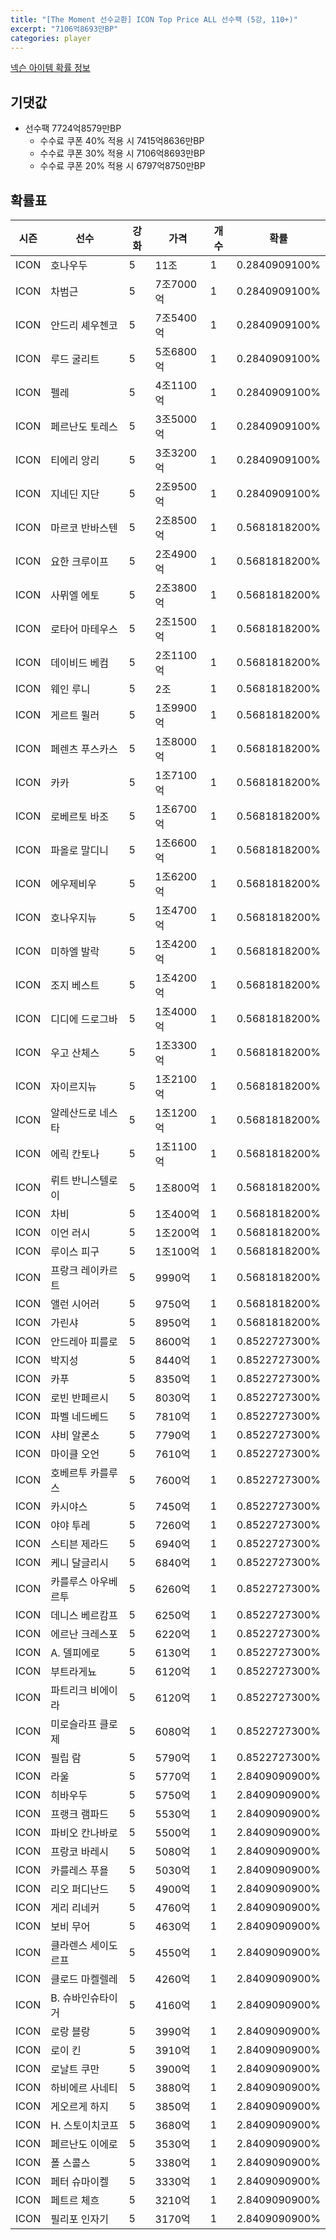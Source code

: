 ```yaml
---
title: "[The Moment 선수교환] ICON Top Price ALL 선수팩 (5강, 110+)"
excerpt: "7106억8693만BP"
categories: player
---
```

[넥슨 아이템 확률 정보](http://iteminfo.nexon.com/probability/fo4?sn=6721)

## 기댓값
- 선수팩 7724억8579만BP
  - 수수료 쿠폰 40% 적용 시 7415억8636만BP
  - 수수료 쿠폰 30% 적용 시 7106억8693만BP
  - 수수료 쿠폰 20% 적용 시 6797억8750만BP


## 확률표

|시즌|선수|강화|가격|개수|확률|
|---|---|---|---|---|---|
|ICON|호나우두|5|11조|1|0.2840909100%|
|ICON|차범근|5|7조7000억|1|0.2840909100%|
|ICON|안드리 셰우첸코|5|7조5400억|1|0.2840909100%|
|ICON|루드 굴리트|5|5조6800억|1|0.2840909100%|
|ICON|펠레|5|4조1100억|1|0.2840909100%|
|ICON|페르난도 토레스|5|3조5000억|1|0.2840909100%|
|ICON|티에리 앙리|5|3조3200억|1|0.2840909100%|
|ICON|지네딘 지단|5|2조9500억|1|0.2840909100%|
|ICON|마르코 반바스텐|5|2조8500억|1|0.5681818200%|
|ICON|요한 크루이프|5|2조4900억|1|0.5681818200%|
|ICON|사뮈엘 에토|5|2조3800억|1|0.5681818200%|
|ICON|로타어 마테우스|5|2조1500억|1|0.5681818200%|
|ICON|데이비드 베컴|5|2조1100억|1|0.5681818200%|
|ICON|웨인 루니|5|2조|1|0.5681818200%|
|ICON|게르트 뮐러|5|1조9900억|1|0.5681818200%|
|ICON|페렌츠 푸스카스|5|1조8000억|1|0.5681818200%|
|ICON|카카|5|1조7100억|1|0.5681818200%|
|ICON|로베르토 바조|5|1조6700억|1|0.5681818200%|
|ICON|파올로 말디니|5|1조6600억|1|0.5681818200%|
|ICON|에우제비우|5|1조6200억|1|0.5681818200%|
|ICON|호나우지뉴|5|1조4700억|1|0.5681818200%|
|ICON|미하엘 발락|5|1조4200억|1|0.5681818200%|
|ICON|조지 베스트|5|1조4200억|1|0.5681818200%|
|ICON|디디에 드로그바|5|1조4000억|1|0.5681818200%|
|ICON|우고 산체스|5|1조3300억|1|0.5681818200%|
|ICON|자이르지뉴|5|1조2100억|1|0.5681818200%|
|ICON|알레산드로 네스타|5|1조1200억|1|0.5681818200%|
|ICON|에릭 칸토나|5|1조1100억|1|0.5681818200%|
|ICON|뤼트 반니스텔로이|5|1조800억|1|0.5681818200%|
|ICON|차비|5|1조400억|1|0.5681818200%|
|ICON|이언 러시|5|1조200억|1|0.5681818200%|
|ICON|루이스 피구|5|1조100억|1|0.5681818200%|
|ICON|프랑크 레이카르트|5|9990억|1|0.5681818200%|
|ICON|앨런 시어러|5|9750억|1|0.5681818200%|
|ICON|가린샤|5|8950억|1|0.5681818200%|
|ICON|안드레아 피를로|5|8600억|1|0.8522727300%|
|ICON|박지성|5|8440억|1|0.8522727300%|
|ICON|카푸|5|8350억|1|0.8522727300%|
|ICON|로빈 반페르시|5|8030억|1|0.8522727300%|
|ICON|파벨 네드베드|5|7810억|1|0.8522727300%|
|ICON|샤비 알론소|5|7790억|1|0.8522727300%|
|ICON|마이클 오언|5|7610억|1|0.8522727300%|
|ICON|호베르투 카를루스|5|7600억|1|0.8522727300%|
|ICON|카시야스|5|7450억|1|0.8522727300%|
|ICON|야야 투레|5|7260억|1|0.8522727300%|
|ICON|스티븐 제라드|5|6940억|1|0.8522727300%|
|ICON|케니 달글리시|5|6840억|1|0.8522727300%|
|ICON|카를루스 아우베르투|5|6260억|1|0.8522727300%|
|ICON|데니스 베르캄프|5|6250억|1|0.8522727300%|
|ICON|에르난 크레스포|5|6220억|1|0.8522727300%|
|ICON|A. 델피에로|5|6130억|1|0.8522727300%|
|ICON|부트라게뇨|5|6120억|1|0.8522727300%|
|ICON|파트리크 비에이라|5|6120억|1|0.8522727300%|
|ICON|미로슬라프 클로제|5|6080억|1|0.8522727300%|
|ICON|필립 람|5|5790억|1|0.8522727300%|
|ICON|라울|5|5770억|1|2.8409090900%|
|ICON|히바우두|5|5750억|1|2.8409090900%|
|ICON|프랭크 램파드|5|5530억|1|2.8409090900%|
|ICON|파비오 칸나바로|5|5500억|1|2.8409090900%|
|ICON|프랑코 바레시|5|5080억|1|2.8409090900%|
|ICON|카를레스 푸욜|5|5030억|1|2.8409090900%|
|ICON|리오 퍼디난드|5|4900억|1|2.8409090900%|
|ICON|게리 리네커|5|4760억|1|2.8409090900%|
|ICON|보비 무어|5|4630억|1|2.8409090900%|
|ICON|클라렌스 세이도르프|5|4550억|1|2.8409090900%|
|ICON|클로드 마켈렐레|5|4260억|1|2.8409090900%|
|ICON|B. 슈바인슈타이거|5|4160억|1|2.8409090900%|
|ICON|로랑 블랑|5|3990억|1|2.8409090900%|
|ICON|로이 킨|5|3910억|1|2.8409090900%|
|ICON|로날트 쿠만|5|3900억|1|2.8409090900%|
|ICON|하비에르 사네티|5|3880억|1|2.8409090900%|
|ICON|게오르게 하지|5|3850억|1|2.8409090900%|
|ICON|H. 스토이치코프|5|3680억|1|2.8409090900%|
|ICON|페르난도 이에로|5|3530억|1|2.8409090900%|
|ICON|폴 스콜스|5|3380억|1|2.8409090900%|
|ICON|페터 슈마이켈|5|3330억|1|2.8409090900%|
|ICON|페트르 체흐|5|3210억|1|2.8409090900%|
|ICON|필리포 인자기|5|3170억|1|2.8409090900%|

